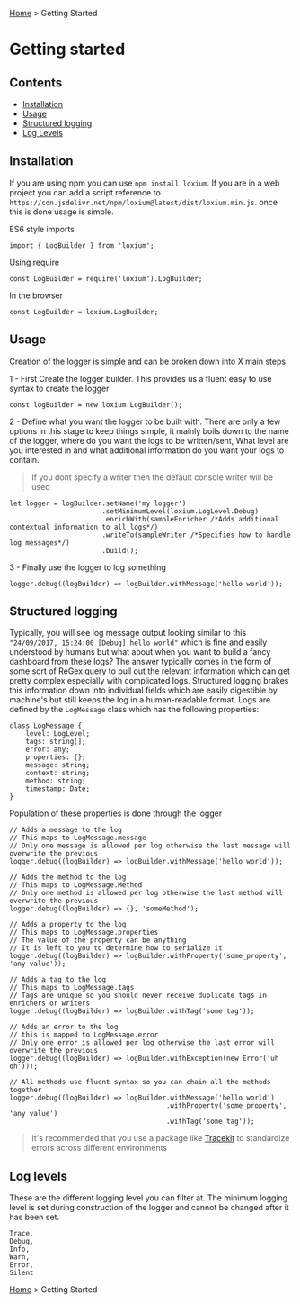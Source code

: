 [Home](http://www.loxiumjs.com) > Getting Started

# Getting started

## Contents
- [Installation](#installation)
- [Usage](#usage)
- [Structured logging](#structured-logging)
- [Log Levels](#log-levels)

## Installation
If you are using npm you can use `npm install loxium`. If you are in a web project you can add a script reference to `https://cdn.jsdelivr.net/npm/loxium@latest/dist/loxium.min.js`.
once this is done usage is simple.

ES6 style imports
```JS
import { LogBuilder } from 'loxium';
```

Using require
```JS
const LogBuilder = require('loxium').LogBuilder;
```

In the browser
```JS
const LogBuilder = loxium.LogBuilder;
```
## Usage
Creation of the logger is simple and can be broken down into X main steps

1 - First Create the logger builder. This provides us a fluent easy to use syntax to create the logger
```JS
const logBuilder = new loxium.LogBuilder();
```

2 - Define what you want the logger to be built with. There are only a few options in this stage to keep things simple, it mainly boils down to the name of the logger, where do you want the logs to be written/sent, What level are you interested in and what additional information do you want your logs to contain.

>If you dont specify a writer then the default console writer will be used

```JS
let logger = logBuilder.setName('my logger')
                       .setMinimumLevel(loxium.LogLevel.Debug)
                       .enrichWith(sampleEnricher /*Adds additional contextual information to all logs*/)
                       .writeTo(sampleWriter /*Specifies how to handle log messages*/)
                       .build();
```
3 - Finally use the logger to log something

```JS
logger.debug((logBuilder) => logBuilder.withMessage('hello world'));
```

## Structured logging
Typically, you will see log message output looking similar to this `"24/09/2017, 15:24:00 [Debug] hello world"` which is fine and easily understood by humans but what about when you want to build a fancy dashboard from these logs? The answer typically comes in the form of some sort of ReGex query to pull out the relevant information which can get pretty complex especially with complicated logs. Structured logging brakes this information down into individual fields which are easily digestible by machine's but still keeps the log in a human-readable format. Logs are defined by the `LogMessage` class which has the following properties:

```JS
class LogMessage {
    level: LogLevel;
    tags: string[];
    error: any;
    properties: {};
    message: string;
    context: string;
    method: string;
    timestamp: Date;
}
```

Population of these properties is done through the logger

```JS
// Adds a message to the log
// This maps to LogMessage.message 
// Only one message is allowed per log otherwise the last message will overwrite the previous
logger.debug((logBuilder) => logBuilder.withMessage('hello world'));

// Adds the method to the log
// This maps to LogMessage.Method
// Only one method is allowed per log otherwise the last method will overwrite the previous
logger.debug((logBuilder) => {}, 'someMethod');

// Adds a property to the log
// This maps to LogMessage.properties
// The value of the property can be anything
// It is left to you to determine how to serialize it 
logger.debug((logBuilder) => logBuilder.withProperty('some_property', 'any value'));

// Adds a tag to the log
// This maps to LogMessage.tags
// Tags are unique so you should never receive duplicate tags in enrichers or writers
logger.debug((logBuilder) => logBuilder.withTag('some tag'));

// Adds an error to the log
// this is mapped to LogMessage.error
// Only one error is allowed per log otherwise the last error will overwrite the previous
logger.debug((logBuilder) => logBuilder.withException(new Error('uh oh')));

// All methods use fluent syntax so you can chain all the methods together
logger.debug((logBuilder) => logBuilder.withMessage('hello world')
                                       .withProperty('some_property', 'any value')
                                       .withTag('some tag'));
```

> It's recommended that you use a package like [Tracekit](https://github.com/csnover/TraceKit) to standardize errors across different environments

## Log levels
These are the different logging level you can filter at. The minimum logging level is set during construction of the logger and cannot be changed after it has been set.

```
Trace,
Debug,
Info,
Warn,
Error,
Silent
```

[Home](http://www.loxiumjs.com) > Getting Started
